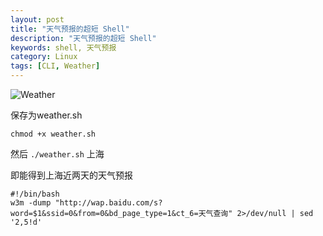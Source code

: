 ```yaml
---
layout: post
title: "天气预报的超短 Shell"
description: "天气预报的超短 Shell"
keywords: shell, 天气预报
category: Linux
tags: [CLI, Weather]
---
```


![Weather](//cdn.09hd.com/images/2011/08/11.png "weather")

保存为weather.sh

    chmod +x weather.sh

<!-- more -->
然后 `./weather.sh` 上海

即能得到上海近两天的天气预报

    #!/bin/bash
    w3m -dump "http://wap.baidu.com/s?word=$1&ssid=0&from=0&bd_page_type=1&ct_6=天气查询" 2>/dev/null | sed '2,5!d'

